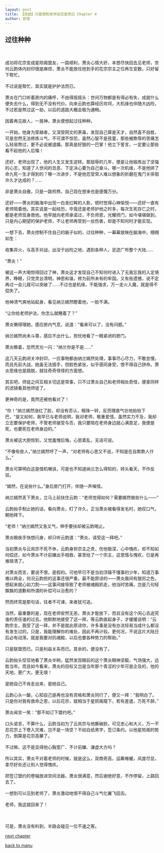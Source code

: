 ```yaml
---
layout: post
title: 【完结】只是想和老师谈恋爱而已 Chapter 4
author: 安惜
---
```




## 过往种种
<br><br>成功将花宗变成星陨阁盟友，一路顺利，萧炎心情大好，本想尽快回去见老师，奈何云韵体内封印很是麻烦，萧炎不能放任抢到手的花宗宗主之位再生变数，只好留下帮忙。<br><br>不过说是帮忙，其实就是护护法而已。<br><br>萧炎在门口听着房内的痛呼，不由得摇摇头：世间万物都是有得必有失，成就什么便失去什么，得到无不没有代价。向来云韵也算经历坎坷，大机缘也伴随大凶险，不过若是熬过这一劫，以后的道路大概会极为通畅。<br><br>因着再见故人，一晃神，萧炎便想起过往种种。<br><br>一开始，他身为穿越者，又深受网文的荼毒，发现自己算是天才，自然喜不自胜，可是忽然无法修炼斗气，不可谓不惊恐，虽然心智不是孩童，那些被欺辱的苦痛怎么轻易熬过，更不必说被退婚，那真是好狠的一巴掌！他立下誓言，一定要让那些看不起他的人后悔！<br><br>还好，老师出现了，他的人生又发生逆转。那屈辱的几年，便是让他锻炼出了坚强的心志，知道了人世间的丑恶，下定决心要为自己奋斗。哪一次机缘，不是他拼了命九死一生才得到的？哪一次进步，不是他忍受常人难以想象的折磨在鬼门关徘徊许久才达成的？……<br><br>非是萧炎自傲，只是一路煎熬，自己现在想来也是感慨万分。<br><br>还好——萧炎的脑海中出现一白发红眸的人影，顿时觉得心神愉悦——还好一直有老师陪着他。其实说是一起经历，毕竟还是老师护他之时多，每次生死存亡之时，都是老师现身救他。他早就向老师承诺过，不负师恩，光耀师门，如今堪堪做到，只是内心期望的保护老师，不让老师再受到一丝伤害，却是不知何时才能实现。<br><br>一想下去，萧炎控制不住自己的脑子似的，过往种种，一幕幕放映在脑海中，栩栩如生：<br><br>收集异火，与高手对战，出没于凶险之地，遇到各种人，足迹广布整个大陆……<br><br>“萧炎！”<br><br>被这一声大喝惊得回过了神，萧炎这才发现自己不知何时进入了无我忘我的入定境界，睁眼，只觉灵台清明，神思和谐，修为前所未有的牢固。又有些遗憾，说不定再过一会儿就可以突破了……不过也是机缘，不能强求，万一走火入魔，就是得不偿失了。<br><br>他神清气爽地站起身，看见纳兰嫣然瞪着他，一脸不满。<br><br>“让你给老师护法，你怎么就睡着了？”<br><br>萧炎懒得理她，感应房内气息，说道：“看来可以了，没有问题。”<br><br>纳兰嫣然尚未斗尊，感应不出什么，担忧地看了一眼紧闭的房门。<br><br>萧炎瞧着，忽然灵光一闪：“纳兰你是不是……”<br><br>这几天云韵闭关冲封印，一应事物都由纳兰嫣然处理，事事尽心尽力，不敢怠慢，而且先前大战，她虽无法插手，但脸色紧张，似乎感同身受，恨不得自己拼命。萧炎思维也是跳脱，就往奇奇怪怪的方面想。<br><br>其实吧，师徒之间互相关切这是常事，只不过萧炎自己和老师相处奇怪，便拿同样的滤镜看其他师徒了。<br><br>更神奇的是，竟然还被他看对了！<br><br>“你！”纳兰嫣然涨红了脸，却没有否认，眼珠一转，反而理直气壮地抬抬下巴，“是又如何，我早已与老师说明，我对老师，敬重爱惜，虽然实力不及，我却立志要保护老师，不管老师接受与否，我只要陪在老师身边就心满意足，我便是死，也要死在老师身边的。”<br><br>萧炎被这大胆惊到，又觉羞愧后悔，心思紊乱，无话可说。<br><br>“不像有些人，”纳兰嫣然哼了一声，“对老师有心思又不说，不知是在自欺欺人什么。”<br><br>萧炎可算明白这是借机嘲讽，可是也不知道纳兰怎么得知的，转头看天，不作反驳。<br><br>“嫣然，在说些什么。”身后房门打开，伴随一声嗔怪。<br><br>纳兰嫣然丢下萧炎，立马上前扶住云韵：“老师觉得如何？需要嫣然做些什么——”<br><br>云韵抬手制止她的话，看向萧炎，盯了许久，正当萧炎被看得发毛时，她叹口气，朝他拜下。<br><br>“老师！”纳兰嫣然又急又气，伸手要扶却被云韵喝止。<br><br>萧炎眼疾手快想闪身，却只听云韵道：“萧炎，请受这一拜吧。”<br><br>当初萧炎与云岚宗不死不休，云韵身担宗主之责，伤他极深，心中愧疚，却不知如何偿还，如今萧炎不计前嫌出手相救，甚至给了一个宗主，这恩情与愧疚，已是再难赎清了。<br><br>对萧炎而言，要说不恨，是假的。可他早已不是当初浮躁不懂事的少年，知道万事难以两全，何况云韵担的这事还很严重。最不能原谅的——萧炎眉间有狠厉之色，想起来就心如刀割——这事间接导致了老师被魂殿抓走，他当时苦痛，岂是几句轻飘飘的道歉和所谓的补偿可以治愈的？<br><br>然而终究是那句话，往者不可谏，来者犹可追。<br><br>当然，最重要的是，现在老师安然无恙，萧炎才能放下，而且没有这个闲心去追究谁的责任谁的过去。他默默地接受了这一拜，等云韵直起身子，才缓缓说明：“云韵宗主，我受了这一拜，并不是就此原谅你，许多事是没有办法轻易当成什么都没有发生过的，只是，我能理解你的难处，因此不再计较。更何况，不说这片大陆日后必有动荡，就是我要对抗魂殿，以后也要各种势力的帮助。”<br><br>只是联盟而已。只是利益关系而已。其余的，便没有了。<br><br>云韵抬头怔怔地看了萧炎半晌，猛然发现眼前的这个萧炎眼神坚毅，气场强大，远胜当年。而且如今看来，萧炎的目标又岂是当年那个青涩的少年可是企及的，他的天地，更广大，更无垠！<br><br>是她自己不肯走出来，是她自己。<br><br>云韵心头一酸，心知自己是再也没有资格和萧炎同行了，便又一拜：“我明白了。只是你对我有救命之恩，以后花宗，就相当于星陨阁麾下，若有差遣，万死不辞。”<br><br>萧炎闻言一笑：“那不如订下盟约吧。”<br><br>口头诺言，不算什么，云韵当初为了云岚宗与他撕破脸，可见忠心和大义，万一不忍花宗上下卷入灾难，岂不是一场空？不如白纸黑字，签订条约。以他星陨阁的势力，倒算是花宗高攀了。<br><br>不过嘛，这不是显得他心胸宽广、不计前嫌、谦虚大方吗？<br><br>所以其实，萧炎不对着老师的时候，就是这么，双商奇高，运筹帷幄，风度尽显，拿尽好处还让别人觉得愧疚。<br><br>把签订盟约的卷轴放进空间法器，萧炎很满意，然后谢绝好意，不作停留，上路回去了。<br><br>一想到可以见到老师了，萧炎激动地恨不得自己斗气化翼飞回去。<br><br>老师，我这就回来了！<br><br><br><br>可是，萧炎没有料到，半路会碰见一位不速之客。

[next chapter](https://allforyanchen.github.io/2020/07/19/post-43-chapter-5.html)

[back to manu](https://allforyanchen.github.io/2020/07/19/post-43.html)
